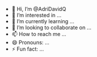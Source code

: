 - 👋 Hi, I’m @AdriDavidQ
- 👀 I’m interested in ...
- 🌱 I’m currently learning ...
- 💞️ I’m looking to collaborate on ...
- 📫 How to reach me ...
- 😄 Pronouns: ...
- ⚡ Fun fact: ...

<!---
AdriDavidQ/AdriDavidQ is a ✨ special ✨ repository because its `README.md` (this file) appears on your GitHub profile.
You can click the Preview link to take a look at your changes.
--->
